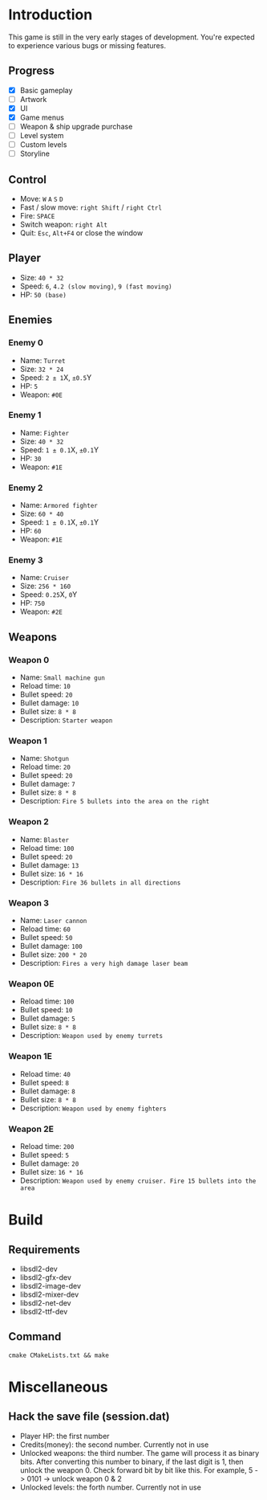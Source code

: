 # Introduction
This game is still in the very early stages of development.
You're expected to experience various bugs or missing features.
## Progress
- [x] Basic gameplay
- [ ] Artwork
- [x] UI
- [x] Game menus
- [ ] Weapon & ship upgrade purchase
- [ ] Level system
- [ ] Custom levels
- [ ] Storyline
## Control
- Move: `W` `A` `S` `D`
- Fast / slow move: `right Shift` / `right Ctrl`
- Fire: `SPACE`
- Switch weapon: `right Alt`
- Quit: `Esc`, `Alt+F4` or close the window
## Player
- Size: `40 * 32`
- Speed: `6`, `4.2 (slow moving)`, `9 (fast moving)`
- HP: `50 (base)`
## Enemies
### Enemy 0
- Name: `Turret`
- Size: `32 * 24`
- Speed: `2 ± 1`X, `±0.5`Y
- HP: `5`
- Weapon: `#0E`
### Enemy 1
- Name: `Fighter`
- Size: `40 * 32`
- Speed: `1 ± 0.1`X, `±0.1`Y
- HP: `30`
- Weapon: `#1E`
### Enemy 2
- Name: `Armored fighter`
- Size: `60 * 40`
- Speed: `1 ± 0.1`X, `±0.1`Y
- HP: `60`
- Weapon: `#1E`
### Enemy 3
- Name: `Cruiser`
- Size: `256 * 160`
- Speed: `0.25`X, `0`Y
- HP: `750`
- Weapon: `#2E`
## Weapons
### Weapon 0
- Name: `Small machine gun`
- Reload time: `10`
- Bullet speed: `20`
- Bullet damage: `10`
- Bullet size: `8 * 8`
- Description: `Starter weapon`
### Weapon 1
- Name: `Shotgun`
- Reload time: `20`
- Bullet speed: `20`
- Bullet damage: `7`
- Bullet size: `8 * 8`
- Description: `Fire 5 bullets into the area on the right`
### Weapon 2
- Name: `Blaster`
- Reload time: `100`
- Bullet speed: `20`
- Bullet damage: `13`
- Bullet size: `16 * 16`
- Description: `Fire 36 bullets in all directions`
### Weapon 3
- Name: `Laser cannon`
- Reload time: `60`
- Bullet speed: `50`
- Bullet damage: `100`
- Bullet size: `200 * 20`
- Description: `Fires a very high damage laser beam`
### Weapon 0E
- Reload time: `100`
- Bullet speed: `10`
- Bullet damage: `5`
- Bullet size: `8 * 8`
- Description: `Weapon used by enemy turrets`
### Weapon 1E
- Reload time: `40`
- Bullet speed: `8`
- Bullet damage: `8`
- Bullet size: `8 * 8`
- Description: `Weapon used by enemy fighters`
### Weapon 2E
- Reload time: `200`
- Bullet speed: `5`
- Bullet damage: `20`
- Bullet size: `16 * 16`
- Description: `Weapon used by enemy cruiser. Fire 15 bullets into the area`
# Build
## Requirements
- libsdl2-dev
- libsdl2-gfx-dev
- libsdl2-image-dev
- libsdl2-mixer-dev
- libsdl2-net-dev
- libsdl2-ttf-dev
## Command
```shell
cmake CMakeLists.txt && make
```
# Miscellaneous
## Hack the save file (session.dat)
- Player HP: the first number
- Credits(money): the second number. Currently not in use
- Unlocked weapons: the third number. The game will process it as binary bits.
  After converting this number to binary, if the last digit is 1, then unlock the weapon 0.
  Check forward bit by bit like this. For example, 5 -> 0101 -> unlock weapon 0 & 2
- Unlocked levels: the forth number. Currently not in use
